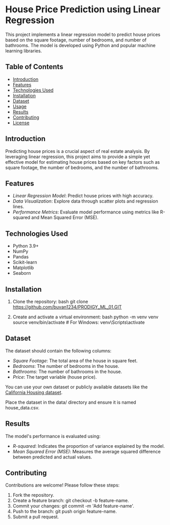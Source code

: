 # House Price Prediction using Linear Regression

This project implements a linear regression model to predict house prices based on the square footage, number of bedrooms, and number of bathrooms. The model is developed using Python and popular machine learning libraries.

## Table of Contents
- [Introduction](#introduction)
- [Features](#features)
- [Technologies Used](#technologies-used)
- [Installation](#installation)
- [Dataset](#dataset)
- [Usage](#usage)
- [Results](#results)
- [Contributing](#contributing)
- [License](#license)

## Introduction
Predicting house prices is a crucial aspect of real estate analysis. By leveraging linear regression, this project aims to provide a simple yet effective model for estimating house prices based on key factors such as square footage, the number of bedrooms, and the number of bathrooms.

## Features
- *Linear Regression Model*: Predict house prices with high accuracy.
- *Data Visualization*: Explore data through scatter plots and regression lines.
- *Performance Metrics*: Evaluate model performance using metrics like R-squared and Mean Squared Error (MSE).

## Technologies Used
- Python 3.9+
- NumPy
- Pandas
- Scikit-learn
- Matplotlib
- Seaborn

## Installation
1. Clone the repository:
   bash
   git clone https://github.com/buvan1234/PRODIGY_ML_01.GIT
   
2. Create and activate a virtual environment:
   bash
   python -m venv venv
   source venv/bin/activate # For Windows: venv\Scripts\activate
   

   

## Dataset
The dataset should contain the following columns:
- *Square Footage*: The total area of the house in square feet.
- *Bedrooms*: The number of bedrooms in the house.
- *Bathrooms*: The number of bathrooms in the house.
- *Price*: The target variable (house price).

You can use your own dataset or publicly available datasets like the [California Housing dataset](https://scikit-learn.org/stable/modules/generated/sklearn.datasets.fetch_california_housing.html).

Place the dataset in the data/ directory and ensure it is named house_data.csv.


   

## Results
The model's performance is evaluated using:
- *R-squared*: Indicates the proportion of variance explained by the model.
- *Mean Squared Error (MSE)*: Measures the average squared difference between predicted and actual values.



## Contributing
Contributions are welcome! Please follow these steps:
1. Fork the repository.
2. Create a feature branch: git checkout -b feature-name.
3. Commit your changes: git commit -m 'Add feature-name'.
4. Push to the branch: git push origin feature-name.
5. Submit a pull request.


